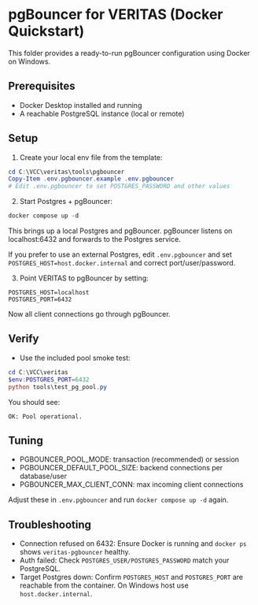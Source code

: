 # pgBouncer for VERITAS (Docker Quickstart)

This folder provides a ready-to-run pgBouncer configuration using Docker on Windows.

## Prerequisites

- Docker Desktop installed and running
- A reachable PostgreSQL instance (local or remote)

## Setup

1) Create your local env file from the template:

```powershell
cd C:\VCC\veritas\tools\pgbouncer
Copy-Item .env.pgbouncer.example .env.pgbouncer
# Edit .env.pgbouncer to set POSTGRES_PASSWORD and other values
```

2) Start Postgres + pgBouncer:

```powershell
docker compose up -d
```

This brings up a local Postgres and pgBouncer. pgBouncer listens on localhost:6432 and forwards to the Postgres service.

If you prefer to use an external Postgres, edit `.env.pgbouncer` and set `POSTGRES_HOST=host.docker.internal` and correct port/user/password.

3) Point VERITAS to pgBouncer by setting:

```
POSTGRES_HOST=localhost
POSTGRES_PORT=6432
```

Now all client connections go through pgBouncer.

## Verify

- Use the included pool smoke test:

```powershell
cd C:\VCC\veritas
$env:POSTGRES_PORT=6432
python tools\test_pg_pool.py
```

You should see:
```
OK: Pool operational.
```

## Tuning

- PGBOUNCER_POOL_MODE: transaction (recommended) or session
- PGBOUNCER_DEFAULT_POOL_SIZE: backend connections per database/user
- PGBOUNCER_MAX_CLIENT_CONN: max incoming client connections

Adjust these in `.env.pgbouncer` and run `docker compose up -d` again.

## Troubleshooting

- Connection refused on 6432: Ensure Docker is running and `docker ps` shows `veritas-pgbouncer` healthy.
- Auth failed: Check `POSTGRES_USER/POSTGRES_PASSWORD` match your PostgreSQL.
- Target Postgres down: Confirm `POSTGRES_HOST` and `POSTGRES_PORT` are reachable from the container. On Windows host use `host.docker.internal`.
